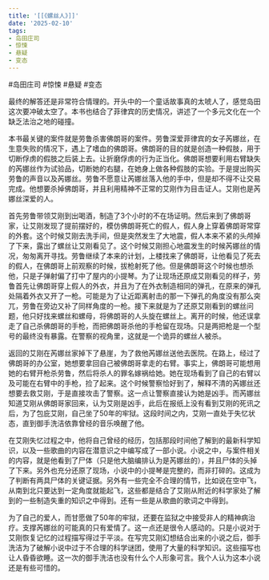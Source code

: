 ```yaml
---
title: '[[《螺丝人》]]'
date: '2025-02-10'
tags:
- 岛田庄司
- 惊悚
- 悬疑
- 变态
---
```

#岛田庄司 #惊悚 #悬疑 #变态

最终的解答还是非常符合情理的。开头中的一个童话故事真的太唬人了，感觉岛田这次要冲破太空了。本书也结合了菲律宾的历史情况，讲述了一个多元文化在一个缺乏法治之地的碰撞。

本书最关键的案件就是劳鲁杀害佛朗哥的案件。劳鲁深爱菲律宾的女子芮娜丝，在生意失败的情况下，遇上了嗜血的佛朗哥。佛朗哥的目的就是创造一种假肢，用于切断俘虏的假肢之后装上去。让折磨俘虏的行为正当化。佛朗哥想要利用右臂缺失的芮娜丝作为试验品，切断她的右腿，在她身上做各种假肢的实验。于是提出购买劳鲁的声音以及芮娜丝。劳鲁不愿意让芮娜丝落入他的手中，但是却不得不让交易完成。他想要杀掉佛朗哥，并且利用精神不正常的艾刚作为目击证人。艾刚也是芮娜丝深爱的人。

首先劳鲁带领艾刚到出喝酒，制造了3个小时的不在场证明。然后来到了佛朗哥家，让艾刚发现了提前摆好的，模仿佛朗哥死亡的假人，假人身上穿着佛朗哥常穿的外套。这个时候艾刚去洗手间，但是突然发生了大地震，假人本来不紧的头颅掉了下来，露出了螺丝让艾刚看见了。这个时候艾刚担心地震发生的时候芮娜丝的情况，匆匆离开寻找。劳鲁继续了本来的计划，上楼找来了佛朗哥，让他看见了死去的假人，在佛朗哥上前观察的时候，拔枪射死了他。但是佛朗哥这个时候也想杀他，只是子弹射偏了打中了屋内的小提琴。为了让现场还原成艾刚看见的样子，劳鲁首先让佛朗哥穿上假人的外衣，并且为了在外衣制造相同的弹孔，在原来的弹孔处隔着外衣又开了一枪。可能是为了让近距离射击的那一下弹孔的角度没有那么突兀，劳鲁在旁边又补了同样角度的一枪。接下来就是为了还原艾刚看到的螺丝问题，他只好找来螺丝和螺母，将佛朗哥的人头旋在螺丝上。离开的时候，他还误拿走了自己杀佛朗哥的手枪，而把佛朗哥杀他的手枪留在现场。只是两把枪是一个型号的最终没有暴露。在警察的视角里，这就是一个诡异的螺丝人被杀。

返回的艾刚在芮娜丝家掉下了悬崖，为了救他芮娜丝送他去医院。在路上，经过了佛朗哥的办公室，她想要拿回自己被佛朗哥拿走的右臂。事实上，佛朗哥可能想用她的右臂开枪杀劳鲁，然后将杀人的罪名嫁祸给她。她在现场看到了自己的右臂以及可能在右臂中的手枪，捡了起来。这个时候警察恰好到了，解释不清的芮娜丝还想要去救艾刚，于是直接攻击了警察。这一点让警察直接认为她是凶手。而芮娜丝知道艾刚从佛朗哥家回来，认为艾刚是凶手，此后在报纸上没有看到艾刚的死讯之后，为了包庇艾刚，自己坐了50年的牢狱。这段时间之内，艾刚一直处于失忆状态，直到御手洗洁依靠曾经的音乐唤醒了他。

在艾刚失忆过程之中，他将自己曾经的经历，包括那段时间他了解到的最新科学知识，以及一些歌曲的内容在潜意识之中编写成了一部小说。小说之中，与案件相关的内容，就是他看到了尸体（只是他大脑编排认为是芮娜丝的），并且尸体的头掉了下来。另外也充分还原了现场，小说中的小提琴是完整的，而非打碎的。这成为了判断有两具尸体的关键证据。另外有一些完全不合理的情节，比如说在空中飞，从南到北只要达到一定角度就能起飞，这些都是结合了艾刚从附近的科学家处了解到的一些制造失重的知识之中得到。还有一些是从歌曲的歌词之中得到。

为了自己的爱人，而甘愿做了50年的牢狱，还要在监狱之中接受非人的精神病治疗。支撑芮娜丝的可能真的只有爱情了。这一点还是很令人感动的。只是小说对于艾刚恢复记忆的过程描写得过于平淡。在写完艾刚幻想结合出来的小说之后，御手洗洁为了破解小说中过于不合理的科学谜团，使用了大量的科学知识。这些描写也让人昏昏欲睡。这一次的御手洗洁也没有什么个人形象可言。我个人认为这本小说还是有些可惜的。
